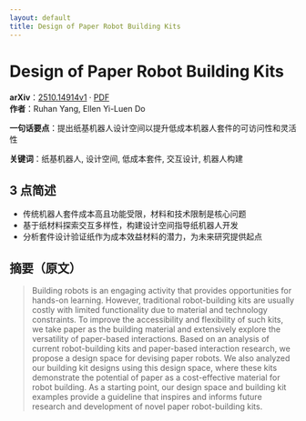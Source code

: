 ```yaml
---
layout: default
title: Design of Paper Robot Building Kits
---
```


# Design of Paper Robot Building Kits
**arXiv**：[2510.14914v1](https://arxiv.org/abs/2510.14914) · [PDF](https://arxiv.org/pdf/2510.14914.pdf)  
**作者**：Ruhan Yang, Ellen Yi-Luen Do  

**一句话要点**：提出纸基机器人设计空间以提升低成本机器人套件的可访问性和灵活性

**关键词**：纸基机器人, 设计空间, 低成本套件, 交互设计, 机器人构建

## 3 点简述
- 传统机器人套件成本高且功能受限，材料和技术限制是核心问题
- 基于纸材料探索交互多样性，构建设计空间指导纸机器人开发
- 分析套件设计验证纸作为成本效益材料的潜力，为未来研究提供起点

## 摘要（原文）

> Building robots is an engaging activity that provides opportunities for
> hands-on learning. However, traditional robot-building kits are usually costly
> with limited functionality due to material and technology constraints. To
> improve the accessibility and flexibility of such kits, we take paper as the
> building material and extensively explore the versatility of paper-based
> interactions. Based on an analysis of current robot-building kits and
> paper-based interaction research, we propose a design space for devising paper
> robots. We also analyzed our building kit designs using this design space,
> where these kits demonstrate the potential of paper as a cost-effective
> material for robot building. As a starting point, our design space and building
> kit examples provide a guideline that inspires and informs future research and
> development of novel paper robot-building kits.


